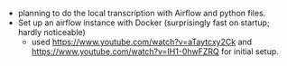 - planning to do the local transcription with Airflow and python files.
- Set up an airflow instance with Docker (surprisingly fast on startup; hardly noticeable)
    - used https://www.youtube.com/watch?v=aTaytcxy2Ck and https://www.youtube.com/watch?v=IH1-0hwFZRQ for initial setup.